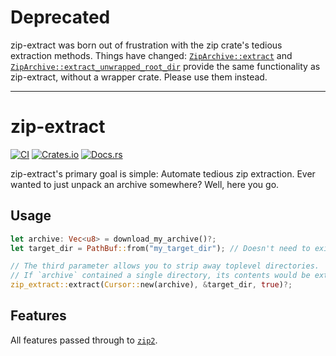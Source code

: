# Deprecated

zip-extract was born out of frustration with the zip crate's tedious extraction methods.
Things have changed:
[`ZipArchive::extract`](https://docs.rs/zip/latest/zip/read/struct.ZipArchive.html#method.extract)
and
[`ZipArchive::extract_unwrapped_root_dir`](https://docs.rs/zip/latest/zip/read/struct.ZipArchive.html#method.extract_unwrapped_root_dir)
provide the same functionality as zip-extract, without a wrapper crate. Please use them instead.

---

# zip-extract
[![CI](https://github.com/MCOfficer/zip-extract/workflows/CI/badge.svg)](https://github.com/MCOfficer/zip-extract/actions)
[![Crates.io](https://img.shields.io/crates/v/zip-extract)](https://crates.io/crates/zip-extract)
[![Docs.rs](https://docs.rs/zip-extract/badge.svg)](https://docs.rs/zip-extract/)

zip-extract's primary goal is simple: Automate tedious zip extraction. Ever wanted to just unpack
an archive somewhere? Well, here you go.

## Usage
```rust
let archive: Vec<u8> = download_my_archive()?;
let target_dir = PathBuf::from("my_target_dir"); // Doesn't need to exist

// The third parameter allows you to strip away toplevel directories.
// If `archive` contained a single directory, its contents would be extracted instead.
zip_extract::extract(Cursor::new(archive), &target_dir, true)?;
```


## Features

All features passed through to [`zip2`](https://docs.rs/crate/zip/2/features).